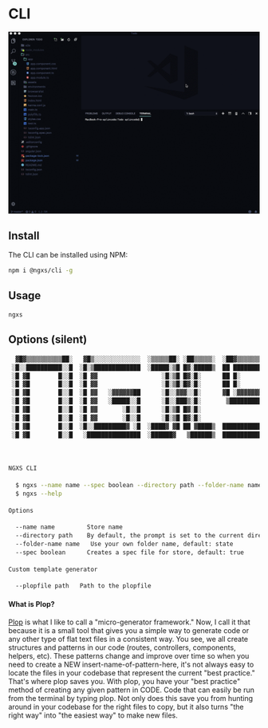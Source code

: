 # CLI

![CLI Screenshot](../assets/cli.gif)

## Install
The CLI can be installed using NPM:

```bash
npm i @ngxs/cli -g
```

## Usage

```bash
ngxs
```

## Options (silent)

```bash
  ▓█▓▒▒▒▒▒▒▒▒▒▒██░   ▓█▒░░░░░░░░░░░░░  ░▒▒▒▒▒██░ ░██▒▒▒▒▒░  ░██▓▒▒▒▒▒▒▒▒▒▒▒▒░
 ░█░░██████████░░█  ░█░▒█████████████  ░█████░▒█ █▓░█████▒  ██ █████████████▓
 ░█ ▓█        █░░█  ░█ ▓▓                  ░█░▒█ █▓░█░      ██ █░
 ░█ ▓█        █░░█  ░█ ▓▓                  ░█░▒█░█▓░█░      ██ █░
 ░█ ▓█        █░░█  ░█ ▓▓   ░▓▓▓▓▓▓██      ░█░░▓▓▓░░█░      ▓█ ░▓▓▓▓▓▓▓▓▓███
 ░█ ▓█        █░░█  ░█ ▓▓   ░█████░░█      ░█░░███▒░█░       ▒████████████ █▒
 ░█ ▓█        █░░█  ░█ ▓▓       ░█░░█      ░█░▒█ █▓░█░                  ▓█ █▓
 ░█ ▓█        █░░█  ░█ ▓▓       ░█░░█      ░█░▒█ █▓░█░                  ▓█ █▓
 ░█ ▓█        █░░█  ░█░░█████████▓ ░█  ░████▓ ▓█ ██ ▓████▒  █████████████▒░█▒
 ░█ ▓█        █░░█   ░███████████████  ░██████▓   ▒██████▒  ███████████████░



NGXS CLI

  $ ngxs --name name --spec boolean --directory path --folder-name name
  $ ngxs --help
  
Options

  --name name         Store name  
  --directory path    By default, the prompt is set to the current directory
  --folder-name name   Use your own folder name, default: state  
  --spec boolean      Creates a spec file for store, default: true

Custom template generator

  --plopfile path   Path to the plopfile
```


#### What is Plop?

[Plop](https://www.npmjs.com/package/plop) is what I like to call a "micro-generator framework." Now, I call it that because it is a small tool that gives you a simple way to generate code or any other type of flat text files in a consistent way. You see, we all create structures and patterns in our code (routes, controllers, components, helpers, etc). These patterns change and improve over time so when you need to create a NEW insert-name-of-pattern-here, it's not always easy to locate the files in your codebase that represent the current "best practice." That's where plop saves you. With plop, you have your "best practice" method of creating any given pattern in CODE. Code that can easily be run from the terminal by typing plop. Not only does this save you from hunting around in your codebase for the right files to copy, but it also turns "the right way" into "the easiest way" to make new files.
